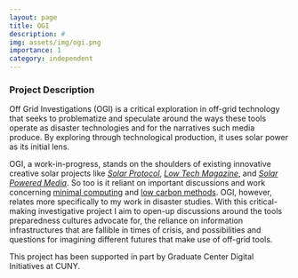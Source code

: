 ```yaml
---
layout: page
title: OGI
description: #
img: assets/img/ogi.png
importance: 1
category: independent
---
```


### Project Description

Off Grid Investigations (OGI) is a critical exploration in off-grid
technology that seeks to problematize and speculate around the ways these
tools operate as disaster technologies and for
the narratives such media produce. By exploring
through technological production, it uses solar power as its initial
lens.   

OGI, a work-in-progress, stands on the shoulders of existing
innovative creative solar projects like [*Solar
Protocol*](http://solarprotocol.net/), [*Low Tech
Magazine*](https://www.lowtechmagazine.com/about.html), and [*Solar
Powered Media*](https://wp.nyu.edu/solarpoweredmedia/). So too is it
reliant on important discussions and work concerning [minimal
computing](http://www.digitalhumanities.org/dhq/vol/16/2/000646/000646.html)
and [low carbon
methods](http://lowcarbonmethods.com/local/index.html). OGI, however,
relates more specifically to my work in disaster studies. With this
critical-making investigative project I aim to open-up discussions
around the tools preparedness cultures advocate for, the reliance on
information infrastructures that are fallible in times of crisis, and
possibilities and questions for imagining different futures that make
use of off-grid tools.

This project has been supported in part by Graduate Center Digital
Initiatives at CUNY.
